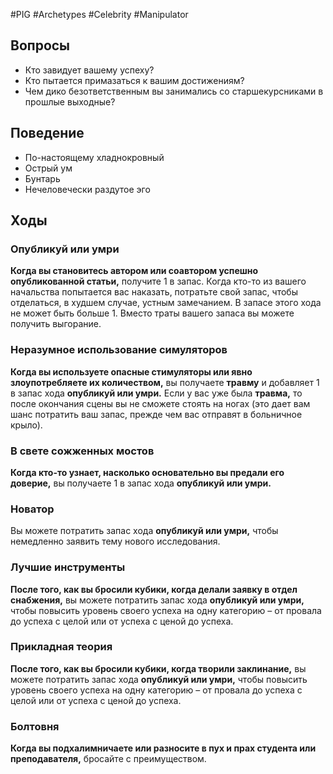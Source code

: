 #PIG  #Archetypes #Celebrity #Manipulator 

## Вопросы
* Кто завидует вашему успеху?  
* Кто пытается примазаться к вашим  достижениям?  
* Чем дико безответственным вы занимались  со старшекурсниками в прошлые выходные? 

## Поведение
- По-настоящему хладнокровный
- Острый ум
- Бунтарь
- Нечеловечески раздутое эго

## Ходы
### Опубликуй или умри
**Когда вы становитесь автором или соавтором успешно опубликованной статьи,** получите 1 в запас. Когда кто-то из вашего начальства попытается вас наказать, потратьте свой запас, чтобы отделаться, в худшем случае, устным замечанием.
В запасе этого хода не может быть больше 1.
Вместо траты вашего запаса вы можете получить выгорание.
### Неразумное использование симуляторов
**Когда вы используете опасные стимуляторы или явно злоупотребляете их количеством,** вы получаете **травму** и добавляет 1 в запас хода **опубликуй или умри.**
Если у вас уже была **травма,** то после окончания сцены вы не сможете стоять на ногах (это дает вам шанс потратить ваш запас, прежде чем вас отправят в больничное крыло).
### В свете сожженных мостов
**Когда кто-то узнает, насколько основательно вы предали его доверие,** вы получаете 1 в запас хода **опубликуй или умри.**
### Новатор
Вы можете потратить запас хода **опубликуй или умри,** чтобы немедленно заявить тему нового исследования.
### Лучшие инструменты
**После того, как вы бросили кубики, когда делали заявку в отдел снабжения,** вы можете потратить запас хода **опубликуй или умри,** чтобы повысить уровень своего успеха на одну категорию – от провала до успеха с целой или от успеха с ценой до успеха.
### Прикладная теория
**После того, как вы бросили кубики, когда творили заклинание,** вы можете потратить запас хода **опубликуй или умри,** чтобы повысить уровень своего успеха на одну категорию – от провала до успеха с целой или от успеха с ценой до успеха.
### Болтовня
**Когда вы подхалимничаете или разносите в пух и прах студента или преподавателя,** бросайте с преимуществом.